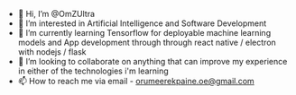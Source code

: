 - 👋 Hi, I’m @OmZUltra
- 👀 I’m interested in Artificial Intelligence and Software Development
- 🌱 I’m currently learning Tensorflow for deployable machine learning models and App development through through react native / electron with nodejs / flask
- 💞️ I’m looking to collaborate on anything that can improve my experience in either of the technologies i'm learning
- 📫 How to reach me via email - orumeerekpaine.oe@gmail.com

<!---
OmZUltra/OmZUltra is a ✨ special ✨ repository because its `README.md` (this file) appears on your GitHub profile.
You can click the Preview link to take a look at your changes.
--->
